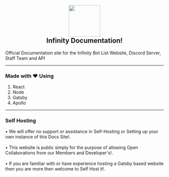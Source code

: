 <h2 align='center'>
  <img src="https://cdn.infinitybots.xyz/images/png/Infinity5.png" height='100px' width='100px' />
  <br> 
  Infinity Documentation!
</h2>

<p>
 Official Documentation site for the Infinity Bot List Website, Discord Server, Staff Team and API
</p>

<hr />

<h3>
Made with ❤️ Using
</h3>
<ol>
  <li>React</li>
  <li>Node</li>
  <li>Gatsby</li>
  <li>Apollo</li>
</ol>

<hr />

<h3>Self Hosting</h3>
<p>
 • We will offer no support or assistance in Self-Hosting or Setting up your own instance of this Docs Site!.
<br /><br />
 • This website is public simply for the purpose of allowing Open Collaborations from our Members and Developer's!.
<br /><br />
 • If you are familiar with or have experience hosting a Gatsby based website then you are more then welcome to Self Host it!.
</p>

